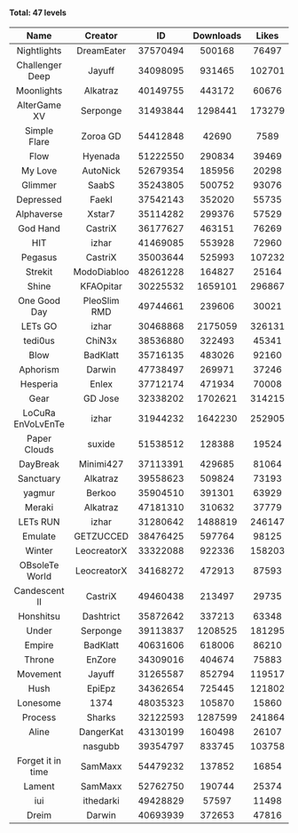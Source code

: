 #### Total: 47 levels

| Name | Creator | ID | Downloads | Likes |
|:---:|:---:|:---:|:---:|:---:|
| Nightlights | DreamEater | 37570494 | 500168 | 76497
| Challenger Deep | Jayuff | 34098095 | 931465 | 102701
| Moonlights | Alkatraz | 40149755 | 443172 | 60676
| AlterGame XV | Serponge | 31493844 | 1298441 | 173279
| Simple Flare | Zoroa GD | 54412848 | 42690 | 7589
| Flow | Hyenada | 51222550 | 290834 | 39469
| My Love | AutoNick | 52679354 | 185956 | 20298
| Glimmer | SaabS | 35243805 | 500752 | 93076
| Depressed | FaekI | 37542143 | 352020 | 55735
| Alphaverse | Xstar7 | 35114282 | 299376 | 57529
| God Hand | CastriX | 36177627 | 463151 | 76269
| HIT | izhar | 41469085 | 553928 | 72960
| Pegasus | CastriX | 35003644 | 525993 | 107232
| Strekit | ModoDiabloo | 48261228 | 164827 | 25164
| Shine | KFAOpitar | 30225532 | 1659101 | 296867
| One Good Day | PleoSlim RMD | 49744661 | 239606 | 30021
| LETs GO | izhar | 30468868 | 2175059 | 326131
| tedi0us | ChiN3x | 38536880 | 322493 | 45341
| Blow | BadKlatt | 35716135 | 483026 | 92160
| Aphorism | Darwin | 47738497 | 269971 | 37246
| Hesperia | Enlex | 37712174 | 471934 | 70008
| Gear | GD Jose | 32338202 | 1702621 | 314215
| LoCuRa EnVoLvEnTe | izhar | 31944232 | 1642230 | 252905
| Paper Clouds | suxide | 51538512 | 128388 | 19524
| DayBreak | Minimi427 | 37113391 | 429685 | 81064
| Sanctuary | Alkatraz | 39558623 | 509824 | 73193
| yagmur | Berkoo | 35904510 | 391301 | 63929
| Meraki | Alkatraz | 47181310 | 310632 | 37779
| LETs  RUN | izhar | 31280642 | 1488819 | 246147
| Emulate | GETZUCCED | 38476425 | 597764 | 98125
| Winter | LeocreatorX | 33322088 | 922336 | 158203
| OBsoleTe World | LeocreatorX | 34168272 | 472913 | 87593
| Candescent II | CastriX | 49460438 | 213497 | 29735
| Honshitsu | Dashtrict | 35872642 | 337213 | 63348
| Under | Serponge | 39113837 | 1208525 | 181295
| Empire | BadKlatt | 40631606 | 618006 | 86210
| Throne | EnZore | 34309016 | 404674 | 75883
| Movement | Jayuff | 31265587 | 852794 | 119517
| Hush | EpiEpz | 34362654 | 725445 | 121802
| Lonesome | 1374 | 48035323 | 105870 | 15860
| Process | Sharks | 32122593 | 1287599 | 241864
| Aline | DangerKat | 43130199 | 160498 | 26107
|   | nasgubb | 39354797 | 833745 | 103758
| Forget it in time | SamMaxx | 54479232 | 137852 | 16854
| Lament | SamMaxx | 52762750 | 190744 | 25374
| iui | ithedarki | 49428829 | 57597 | 11498
| Dreim | Darwin | 40693939 | 372653 | 47816
